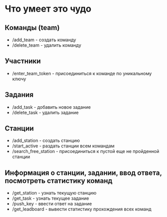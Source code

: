 # Что умеет это чудо 

## Команды (team)
- /add_team - создать команду
- /delete_team - удалить команду

## Участники
- /enter_team_token - присоединиться к команде по уникальному ключу

## Задания
- /add_task - добавить новое задание
- /delete_task - удалить задание

## Станции
- /add_station - создать станцию
- /start_active - раздать станции всем командам
- /search_free_station - присоединиться к пустой еще не пройденной станции

## Информация о станции, задании, ввод ответа, посмотреть статистику команд

- /get_station - узнать текущую станцию
- /get_task - узнать текущее задание
- /push_key - ввести ответ на задание
- /get_leadboard - вывести статистику прохождения всех команд



